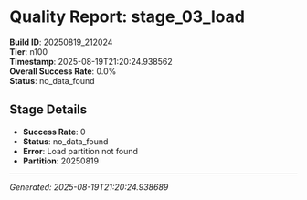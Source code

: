 # Quality Report: stage_03_load

**Build ID**: 20250819_212024  
**Tier**: n100  
**Timestamp**: 2025-08-19T21:20:24.938562  
**Overall Success Rate**: 0.0%  
**Status**: no_data_found

## Stage Details

- **Success Rate**: 0
- **Status**: no_data_found
- **Error**: Load partition not found
- **Partition**: 20250819

---
*Generated: 2025-08-19T21:20:24.938689*

